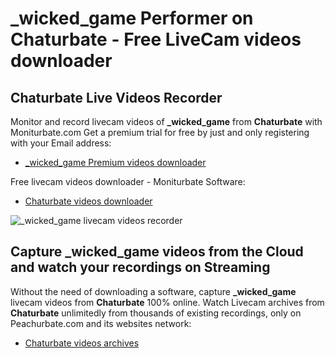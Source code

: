 # _wicked_game Performer on Chaturbate - Free LiveCam videos downloader

## Chaturbate Live Videos Recorder

Monitor and record livecam videos of **_wicked_game** from **Chaturbate** with Moniturbate.com
Get a premium trial for free by just and only registering with your Email address:
* [_wicked_game Premium videos downloader](https://moniturbate.com/request-demo-licence-key.html)

Free livecam videos downloader - Moniturbate Software:
* [Chaturbate videos downloader](https://moniturbate.com/moniturbate-download-software.html)

![_wicked_game livecam videos recorder](https://peachurnet.com/templates/moniturbate-software.png)


## Capture _wicked_game videos from the Cloud and watch your recordings on Streaming

Without the need of downloading a software, capture **_wicked_game** livecam videos from **Chaturbate** 100% online.
Watch Livecam archives from **Chaturbate** unlimitedly from thousands of existing recordings, only on Peachurbate.com and its websites network:
* [Chaturbate videos archives](https://peachurnet.com/)